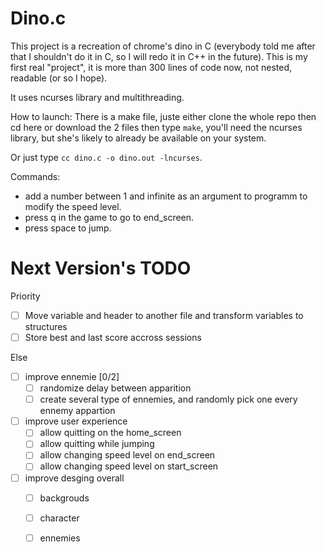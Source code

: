 # Dino.c

This project is a recreation of chrome's dino in C (everybody told me after that I shouldn't do it in C, so I will redo it in C++ in the future).
This is my first real "project", it is more than 300 lines of code now, not nested, readable (or so I hope).

It uses ncurses library and multithreading. 


How to launch:
    There is a make file, juste either clone the whole repo then cd here or download the 2 files then type `make`, you'll need the ncurses library,   but she's likely to already be available on your system.

Or just type `cc dino.c -o dino.out -lncurses`.  


Commands:
 - add a number between 1 and infinite as an argument to programm to modify the speed level.
 - press q in the game to go to end_screen.
 - press space to jump.  


# Next Version's TODO  

Priority
   - [ ] Move variable and header to another file and transform variables to structures
   - [ ] Store best and last score accross sessions
   
Else
   - [ ] improve ennemie [0/2]
     - [ ] randomize delay between apparition
     - [ ] create several type of ennemies, and randomly pick one every ennemy appartion
   - [ ] improve user experience
     - [ ] allow quitting on the home_screen
     - [ ] allow quitting while jumping
     - [ ] allow changing speed level on end_screen
     - [ ] allow changing speed level on start_screen
   - [ ] improve desging overall
     - [ ] backgrouds
     - [ ] character
     - [ ] ennemies
     
